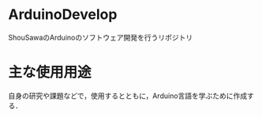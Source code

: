 # ArduinoDevelop
ShouSawaのArduinoのソフトウェア開発を行うリポジトリ

# 主な使用用途
自身の研究や課題などで，使用するとともに，Arduino言語を学ぶために作成する．
